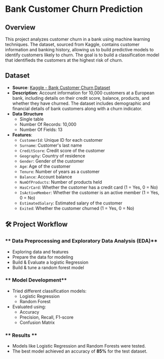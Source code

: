 # Bank Customer Churn Prediction

## Overview
This project analyzes customer churn in a bank using machine learning techniques. The dataset, sourced from Kaggle, contains customer information and banking history, allowing us to build predictive models to identify customers likely to churn. The goal is to build a classification model that identifieds the customers at the highest risk of churn. 

## Dataset
- **Source**: [Kaggle - Bank Customer Churn Dataset](https://www.kaggle.com/datasets/ramyhafez/bank-customer-churn/data)
- **Description**: Account information for 10,000 customers at a European bank, including details on their credit score, balance, products, and whether they have churned. The dataset includes demographic and financial details of bank customers along with a churn indicator. 
- **Data Structure**
  - Single table
  - Number Of Records: 10,000
  - Number Of Fields: 13
- **Features**:
  - `CustomerId`: Unique ID for each customer
  - `Surname`: Customer's last name
  - `CreditScore`: Credit score of the customer
  - `Geography`: Country of residence
  - `Gender`: Gender of the customer
  - `Age`: Age of the customer
  - `Tenure`: Number of years as a customer
  - `Balance`: Account balance
  - `NumOfProducts`: Number of products held
  - `HasCrCard`: Whether the customer has a credit card (1 = Yes, 0 = No)
  - `IsActiveMember`: Whether the customer is an active member (1 = Yes, 0 = No)
  - `EstimatedSalary`: Estimated salary of the customer
  - `Exited`: Whether the customer churned (1 = Yes, 0 = No)

## 🛠️ Project Workflow

### ** Data Preprocessing and Exploratory Data Analysis (EDA)**
- Exploring data and features
- Prepare the data for modeling
- Build & Evaluate a logistic Regression
- Build & tune a random forest model

### ** Model Development**
- Tried different classification models:
  - Logistic Regression
  - Random Forest
- Evaluated using:
  - Accuracy
  - Precision, Recall, F1-score
  - Confusion Matrix

### ** Results **
- Models like Logistic Regression and Random Forests were tested.
- The best model achieved an accuracy of **85%** for the test dataset.